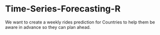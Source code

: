 # Time-Series-Forecasting-R

We want to create a weekly rides prediction for Countries to help them be aware in advance so they can plan ahead.
